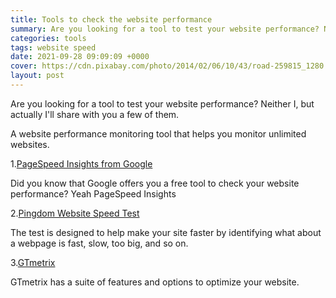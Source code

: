 ```yaml
---
title: Tools to check the website performance
summary: Are you looking for a tool to test your website performance? Neither I, but actually I'll share with you a few of them and guess what, are all free.
categories: tools
tags: website speed
date: 2021-09-28 09:09:09 +0000
cover: https://cdn.pixabay.com/photo/2014/02/06/10/43/road-259815_1280.jpg
layout: post
---
```


Are you looking for a tool to test your website performance? Neither I, but actually I'll share with you a few of them.

A website performance monitoring tool that helps you monitor unlimited websites.

1.<a href="https://developers.google.com/speed/pagespeed/insights/" target="_blank">PageSpeed Insights from Google</a>

Did you know that Google offers you a free tool to check your website performance? Yeah PageSpeed Insights

2.<a href="https://tools.pingdom.com/" target="_blank">Pingdom Website Speed Test</a>

The test is designed to help make your site faster by identifying what about a webpage is fast, slow, too big, and so on.

3.<a href="https://gtmetrix.com/" target="_blank">GTmetrix</a>

GTmetrix has a suite of features and options to optimize your website.
